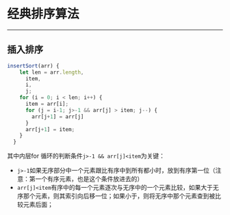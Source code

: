 # 经典排序算法
___
## 插入排序

```js
insertSort(arr) {
    let len = arr.length,
      item,
      i,
      j;
    for (i = 0; i < len; i++) {
      item = arr[i];
      for (j = i-1; j>-1 && arr[j] > item; j--) {
        arr[j+1] = arr[j]
      }      
      arr[j+1] = item;
    }
  }
```
其中内层for 循环的判断条件`j>-1 && arr[j]<item`为关键：
* `j>-1`如果无序部分中一个元素跟比有序中到所有都小时，放到有序第一位（注意：第一个有序元素，也是这个条件放进去的）
* `arr[j]<item`有序中的每一个元素逐次与无序中的一个元素比较，如果大于无序那个元素，则其索引向后移一位；如果小于，则将无序中那个元素查到被比较元素后面；

## 